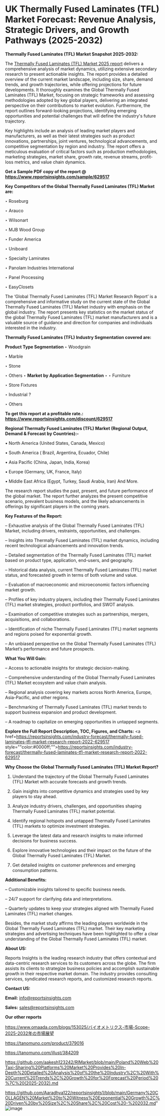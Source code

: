 # UK Thermally Fused Laminates (TFL) Market Forecast: Revenue Analysis, Strategic Drivers, and Growth Pathways (2025-2032)

<strong>Thermally Fused Laminates (TFL) Market Snapshot 2025-2032:</strong>

The <a href=https://www.reportsinsights.com/sample/629517>Thermally Fused Laminates (TFL) Market 2025 report</a> delivers a comprehensive analysis of market dynamics, utilizing extensive secondary research to present actionable insights. The report provides a detailed overview of the current market landscape, including size, share, demand trends, and growth trajectories, while offering projections for future developments. It thoroughly examines the Global Thermally Fused Laminates (TFL) Market, focusing on strategic frameworks and assessing methodologies adopted by key global players, delivering an integrated perspective on their contributions to market evolution. Furthermore, the report outlines forward-looking projections, identifying emerging opportunities and potential challenges that will define the industry's future trajectory.

Key highlights include an analysis of leading market players and manufacturers, as well as their latest strategies such as product innovations, partnerships, joint ventures, technological advancements, and competitive segmentation by region and industry. The report offers a meticulous evaluation of critical factors such as production methodologies, marketing strategies, market share, growth rate, revenue streams, profit-loss metrics, and value chain dynamics.

<strong>Get a Sample PDF copy of the report @ <a href=https://www.reportsinsights.com/sample/629517 style=color:#0000ff;>https://www.reportsinsights.com/sample/629517</a></strong>

<strong>Key Competitors of the Global Thermally Fused Laminates (TFL) Market are:</strong>

‣ Roseburg

‣ Arauco

‣ Wilsonart

‣ MJB Wood Group

‣ Funder America

‣ Uniboard

‣ Specialty Laminates

‣ Panolam Industries International

‣ Panel Processing

‣ EasyClosets

The ‘Global Thermally Fused Laminates (TFL) Market Research Report’ is a comprehensive and informative study on the current state of the Global Thermally Fused Laminates (TFL) Market industry with emphasis on the global industry. The report presents key statistics on the market status of the global Thermally Fused Laminates (TFL) market manufacturers and is a valuable source of guidance and direction for companies and individuals interested in the industry.

<strong>Thermally Fused Laminates (TFL) Industry Segmentation covered are:</strong>

<strong>Product Type Segmentation</strong>
‣
Woodgrain

‣ Marble

‣ Stone

‣ Others
‣ 
<strong>Market by Application Segmentation</strong>
‣
‣  Furniture

‣ Store Fixtures

‣ Industrial ?

‣ Others

<strong>To get this report at a profitable rate.: <a href=https://www.reportsinsights.com/discount/629517 style=color:#0000ff;>https://www.reportsinsights.com/discount/629517</a></strong>

<strong>Regional Thermally Fused Laminates (TFL) Market (Regional Output, Demand &amp; Forecast by Countries):-</strong>

• North America (United States, Canada, Mexico)

• South America ( Brazil, Argentina, Ecuador, Chile)

• Asia Pacific (China, Japan, India, Korea)

• Europe (Germany, UK, France, Italy)

• Middle East Africa (Egypt, Turkey, Saudi Arabia, Iran) And More.

The research report studies the past, present, and future performance of the global market. The report further analyzes the present competitive scenario, prevalent business models, and the likely advancements in offerings by significant players in the coming years.

<strong>Key Features of the Report:</strong>

– Exhaustive analysis of the Global Thermally Fused Laminates (TFL) Market, including drivers, restraints, opportunities, and challenges.

– Insights into Thermally Fused Laminates (TFL) market dynamics, including recent technological advancements and innovation trends.

– Detailed segmentation of the Thermally Fused Laminates (TFL) market based on product type, application, end-users, and geography.

– Historical data analysis, current Thermally Fused Laminates (TFL) market status, and forecasted growth in terms of both volume and value.

– Evaluation of macroeconomic and microeconomic factors influencing market growth.

– Profiles of key industry players, including their Thermally Fused Laminates (TFL) market strategies, product portfolios, and SWOT analysis.

– Examination of competitive strategies such as partnerships, mergers, acquisitions, and collaborations.

– Identification of niche Thermally Fused Laminates (TFL) market segments and regions poised for exponential growth.

– An unbiased perspective on the Global Thermally Fused Laminates (TFL) Market’s performance and future prospects.

<strong>What You Will Gain:</strong>

– Access to actionable insights for strategic decision-making.

– Comprehensive understanding of the Global Thermally Fused Laminates (TFL) Market ecosystem and value chain analysis.

– Regional analysis covering key markets across North America, Europe, Asia-Pacific, and other regions.

– Benchmarking of Thermally Fused Laminates (TFL) market trends to support business expansion and product development.

– A roadmap to capitalize on emerging opportunities in untapped segments.

<strong>Explore the Full Report Description, TOC, Figures, and Charts:</strong>
<a href=https://reportsinsights.com/industry-forecast/thermally-fused-laminates-tfl-market-research-report-2022-629517 style=""color:#0000ff;"">https://reportsinsights.com/industry-forecast/thermally-fused-laminates-tfl-market-research-report-2022-629517</a>

<strong>Why Choose the Global Thermally Fused Laminates (TFL) Market Report?</strong>

1. Understand the trajectory of the Global Thermally Fused Laminates (TFL) Market with accurate forecasts and growth trends.

2. Gain insights into competitive dynamics and strategies used by key players to stay ahead.

3. Analyze industry drivers, challenges, and opportunities shaping Thermally Fused Laminates (TFL) market potential.

4. Identify regional hotspots and untapped Thermally Fused Laminates (TFL) markets to optimize investment strategies.

5. Leverage the latest data and research insights to make informed decisions for business success.

6. Explore innovative technologies and their impact on the future of the Global Thermally Fused Laminates (TFL) Market.

7. Get detailed insights on customer preferences and emerging consumption patterns.

<strong>Additional Benefits:</strong>

– Customizable insights tailored to specific business needs.

– 24/7 support for clarifying data and interpretations.

– Quarterly updates to keep your strategies aligned with Thermally Fused Laminates (TFL) market changes.

Besides, the market study affirms the leading players worldwide in the Global Thermally Fused Laminates (TFL) market. Their key marketing strategies and advertising techniques have been highlighted to offer a clear understanding of the Global Thermally Fused Laminates (TFL) market.

<strong><strong>About US</strong>:</strong>

Reports Insights is the leading research industry that offers contextual and data-centric research services to its customers across the globe. The firm assists its clients to strategize business policies and accomplish sustainable growth in their respective market domain. The industry provides consulting services, syndicated research reports, and customized research reports.

<strong>Contact US:</strong>

<p class=><b>Email:</b> <a href=mailto:info@reportsinsights.com>info@reportsinsights.com</a></p>
<p class=><b>Sales:</b> <a href=mailto:sales@reportsinsights.com>sales@reportsinsights.com</a></p>

<strong>Our other reports</strong>

<a href=https://www.omaada.com/blogs/153025/バイオメトリクス-市場-Scope-2025-2032年の市場展望>https://www.omaada.com/blogs/153025/バイオメトリクス-市場-Scope-2025-2032年の市場展望</a>

<a href=https://tanomuno.com/product/379016>https://tanomuno.com/product/379016</a>

<a href=https://tanomuno.com/illust/384209>https://tanomuno.com/illust/384209</a>

<a href=https://github.com/aakesh123242/RIMarket/blob/main/Poland%20Web%20Taxi-Sharing%20Platforms%20Market%20Provides%20In-Depth%20Detailed%20Analysis%20of%20the%20Industry%2C%20With%20Current%20Trends%2C%20Growth%20for%20Forecast%20Period%20%7C%20(2025-2032).md>https://github.com/aakesh123242/RIMarket/blob/main/Poland%20Web%20Taxi-Sharing%20Platforms%20Market%20Provides%20In-Depth%20Detailed%20Analysis%20of%20the%20Industry%2C%20With%20Current%20Trends%2C%20Growth%20for%20Forecast%20Period%20%7C%20(2025-2032).md</a>

<a href=https://github.com/Aaradhya122/reportsinsights1/blob/main/Germany%20COLLAGEN%20Market%20to%20Witness%20Exponential%20Growth%2C%20Driven%20by%20Size%2C%20Share%2C%20Cost%20-%202032.md>https://github.com/Aaradhya122/reportsinsights1/blob/main/Germany%20COLLAGEN%20Market%20to%20Witness%20Exponential%20Growth%2C%20Driven%20by%20Size%2C%20Share%2C%20Cost%20-%202032.md</a>"
![image](https://github.com/user-attachments/assets/5fc9db50-7bc2-4e58-bebf-c1522cca9553)
